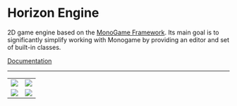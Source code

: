 # Horizon Engine

2D game engine based on the [MonoGame Framework](https://www.monogame.net/). Its main goal is to significantly simplify working with Monogame by providing an editor and set of built-in classes.

[Documentation](https://github.com/ozgurcanc/horizon-engine/wiki)

---

|   |  |
| ------------- | ------------- |
| ![](https://user-images.githubusercontent.com/61111891/136226292-2049c8ca-d8e5-4d95-87c0-7382d0ad4e97.png)  | ![](https://user-images.githubusercontent.com/61111891/136226339-9cce8a16-795a-406f-9272-c8d2f21b90a0.png)  |
| ![](https://user-images.githubusercontent.com/61111891/136226355-a147a10b-5286-47f9-bc35-1a82050a44aa.png)  | ![](https://user-images.githubusercontent.com/61111891/136226366-cc8bd87f-37fe-4bc3-a848-be9cef49dce8.png)  |
